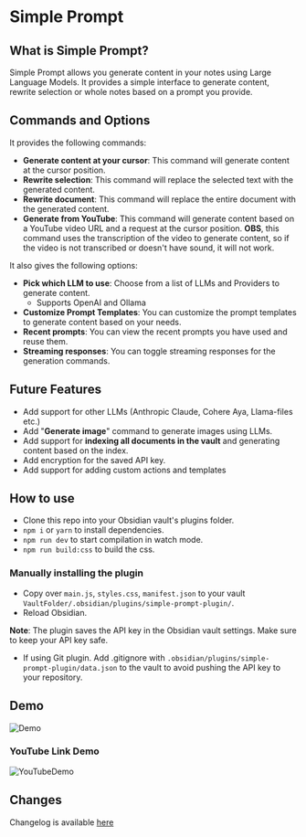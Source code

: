 # Simple Prompt

## What is Simple Prompt?

Simple Prompt allows you generate content in your notes using Large Language Models.
It provides a simple interface to generate content, rewrite selection or whole notes based on a prompt you provide.

## Commands and Options

It provides the following commands:

-   **Generate content at your cursor**: This command will generate content at the cursor position.
-   **Rewrite selection**: This command will replace the selected text with the generated content.
-   **Rewrite document**: This command will replace the entire document with the generated content.
-   **Generate from YouTube**: This command will generate content based on a YouTube video URL and a request at the cursor position. **OBS**, this command uses the transcription of the video to generate content, so if the video is not transcribed or doesn't have sound, it will not work.

It also gives the following options:

-   **Pick which LLM to use**: Choose from a list of LLMs and Providers to generate content.
    -   Supports OpenAI and Ollama
-   **Customize Prompt Templates**: You can customize the prompt templates to generate content based on your needs.
-   **Recent prompts**: You can view the recent prompts you have used and reuse them.
-   **Streaming responses**: You can toggle streaming responses for the generation commands.

## Future Features

-   Add support for other LLMs (Anthropic Claude, Cohere Aya, Llama-files etc.)
-   Add "**Generate image**" command to generate images using LLMs.
-   Add support for **indexing all documents in the vault** and generating content based on the index.
-   Add encryption for the saved API key.
-   Add support for adding custom actions and templates

## How to use

-   Clone this repo into your Obsidian vault's plugins folder.
-   `npm i` or `yarn` to install dependencies.
-   `npm run dev` to start compilation in watch mode.
-   `npm run build:css` to build the css.

### Manually installing the plugin

-   Copy over `main.js`, `styles.css`, `manifest.json` to your vault `VaultFolder/.obsidian/plugins/simple-prompt-plugin/`.
-   Reload Obsidian.

**Note**: The plugin saves the API key in the Obsidian vault settings. Make sure to keep your API key safe.

-   If using Git plugin. Add .gitignore with `.obsidian/plugins/simple-prompt-plugin/data.json` to the vault to avoid pushing the API key to your repository.

## Demo

![Demo](./assets/SimplePromptDocument3.gif)

### YouTube Link Demo

![YouTubeDemo](./assets/YouTubeDemo.gif)

## Changes

Changelog is available [here](https://github.com/arumie/obsidian-simple-prompt-plugin/blob/main/CHANGELOG.md)
